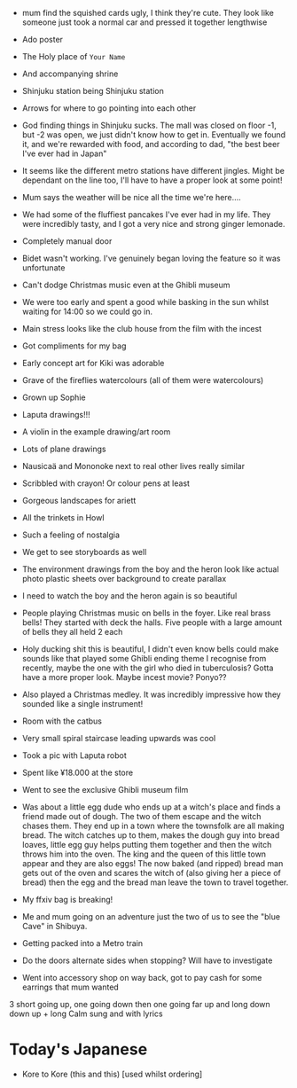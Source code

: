 ---
---

* mum find the squished cards ugly, I think they're cute. They look like someone just took a normal car and pressed it together lengthwise
* Ado poster
* The Holy place of `Your Name`
* And accompanying shrine 
* Shinjuku station being Shinjuku station 
* Arrows for where to go pointing into each other
* God finding things in Shinjuku sucks. The mall was closed on floor -1, but -2 was open, we just didn't know how to get in. Eventually we found it, and we're rewarded with food, and according to dad, "the best beer I've ever had in Japan"
* It seems like the different metro stations have different jingles. Might be dependant on the line too, I'll have to have a proper look at some point!
* Mum says the weather will be nice all the time we're here....
* We had some of the fluffiest pancakes I've ever had in my life. They were incredibly tasty, and I got a very nice and strong ginger lemonade.
* Completely manual door
* Bidet wasn't working. I've genuinely began loving the feature so it was unfortunate

* Can't dodge Christmas music even at the Ghibli museum
* We were too early and spent a good while basking in the sun whilst waiting for 14:00 so we could go in.
* Main stress looks like the club house from the film with the incest
* Got compliments for my bag 
* Early concept art for Kiki was adorable
* Grave of the fireflies watercolours (all of them were watercolours)
* Grown up Sophie
* Laputa drawings!!!
* A violin in the example drawing/art room
* Lots of plane drawings
* Nausicaä and Mononoke next to real other lives really similar
* Scribbled with crayon! Or colour pens at least
* Gorgeous landscapes for ariett
* All the trinkets in Howl
* Such a feeling of nostalgia
* We get to see storyboards as well
* The environment drawings from the boy and the heron look like actual photo plastic sheets over background to create parallax
* I need to watch the boy and the heron again is so beautiful
* People playing Christmas music on bells in the foyer. Like real brass bells! They started with deck the halls. Five people with a large amount of bells they all held 2 each
* Holy ducking shit this is beautiful, I didn't even know bells could make sounds like that played some Ghibli ending theme I recognise from recently, maybe the one with the girl who died in tuberculosis? Gotta have a more proper look. Maybe incest movie? Ponyo??
* Also played a Christmas medley. It was incredibly impressive how they sounded like a single instrument!
* Room with the catbus
* Very small spiral staircase leading upwards was cool
* Took a pic with Laputa robot
* Spent like ¥18.000 at the store
* Went to see the exclusive Ghibli museum film
* Was about a little egg dude who ends up at a witch's place and finds a friend made out of dough. The two of them escape and the witch chases them. They end up in a town where the townsfolk are all making bread. The witch catches up to them, makes the dough guy into bread loaves, little egg guy helps putting them together and then the witch throws him into the oven. The king and the queen of this little town appear and they are also eggs! The now baked (and ripped) bread man gets out of the oven and scares the witch of (also giving her a piece of bread) then the egg and the bread man leave the town to travel together.
* My ffxiv bag is breaking!
* Me and mum going on an adventure just the two of us to see the "blue Cave" in Shibuya.
* Getting packed into a Metro train
* Do the doors alternate sides when stopping? Will have to investigate
* Went into accessory shop on way back, got to pay cash for some earrings that mum wanted

3 short going up, one going down then one going far up and long down down up + long 
Calm sung and with lyrics

# Today's Japanese
* Kore to Kore (this and this) [used whilst ordering]
